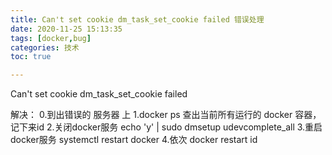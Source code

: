 ```yaml
---
title: Can't set cookie dm_task_set_cookie failed 错误处理
date: 2020-11-25 15:13:35
tags: [docker,bug]
categories: 技术
toc: true

---
```


Can't set cookie dm_task_set_cookie failed

解决：
0.到出错误的 服务器 上
1.docker ps 查出当前所有运行的 docker 容器，记下来id
2.关闭docker服务
echo 'y' | sudo dmsetup udevcomplete_all
3.重启docker服务
systemctl restart docker
4.依次
docker restart  id 
